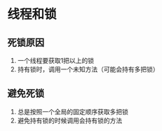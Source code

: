 # 线程和锁
## 死锁原因
1. 一个线程要获取1把以上的锁
2. 持有锁时，调用一个未知方法（可能会持有多把锁）
## 避免死锁
1. 总是按照一个全局的固定顺序获取多把锁
2. 避免持有锁的时候调用会持有锁的方法